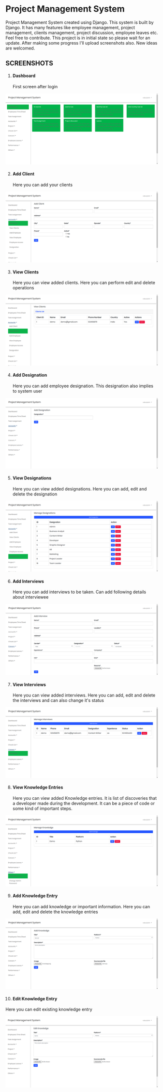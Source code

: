 # Project Management System
Project Management System created using Django. This system is built by Django. It has many features like employee management, project management, clients management, project discussion, employee leaves etc. Feel free to contribute. 
This project is in initial state so please wait for an update. After making some progress I'll upload screenshots also. 
New ideas are welcomed.


<h2>SCREENSHOTS</h2>

1) <h4>Dashboard</h4>
   First screen after login
   
![alt text](screenshots/Dashboard.png)


2) <h4>Add Client</h4>
   Here you can add your clients

![alt text](screenshots/add_client.png)


3) <h4>View Clients</h4>
   Here you can view added clients. Here you can perform edit and delete operations
   
![alt text](screenshots/view_clients.png)


4) <h4>Add Designation</h4>
   Here you can add employee designation. This designation also implies to system user
   
![alt text](screenshots/add_designation.png)


5) <h4>View Designations</h4>
   Here you can view added designations. Here you can add, edit and delete the designation
   
![alt text](screenshots/view_designation.png)


6) <h4>Add Interviews</h4>
   Here you can add interviews to be taken. Can add following details about interviewee
   
![alt text](screenshots/add_interview.png)


7) <h4>View Interviews</h4>
   Here you can view added interviews. Here you can add, edit and delete the interviews and can also change it's status
   
![alt text](screenshots/interview_list.png)


8) <h4>View Knowledge Entries</h4>
   Here you can view added Knowledge entries. It is list of discoveries that a developer made during the development. It can be a piece of code or some kind of important steps.
   
![alt text](screenshots/knowledge.png)


9) <h4>Add Knowledge Entry</h4>
   Here you can add knowledge or important information. Here you can add, edit and delete the knowledge entries
   
![alt text](screenshots/knowledge_add.png)


10) <h4>Edit Knowledge Entry</h4>
   Here you can edit existing knowledge entry
   
![alt text](screenshots/edit_knowledge.png)
